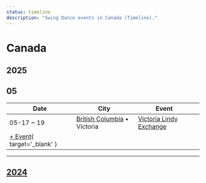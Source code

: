 ```yaml
---
status: timeline
description: "Swing Dance events in Canada (Timeline)."
---
```


# Canada

## 2025

## 05

| Date | City | Event | |
| --- | --- | --- | --- |
| 05-17 ~ 19 | [British Columbia](by_city.md#british-columbia) • Victoria | [Victoria Lindy Exchange](victoria-lindy-exchange-2025.md) |  |
| [+ Event](https://github.com/swingdance/events/issues/new?assignees=&labels=add+event&projects=&template=02-add_entity.yml&title=%5B2025%2Fca%5D%20%3CName%3E&region=ca&province=&city=&org_id=&date_starts=2025-05-&date_ends=2025-05-){ target='_blank' }

---

## [2024](2024.md)
